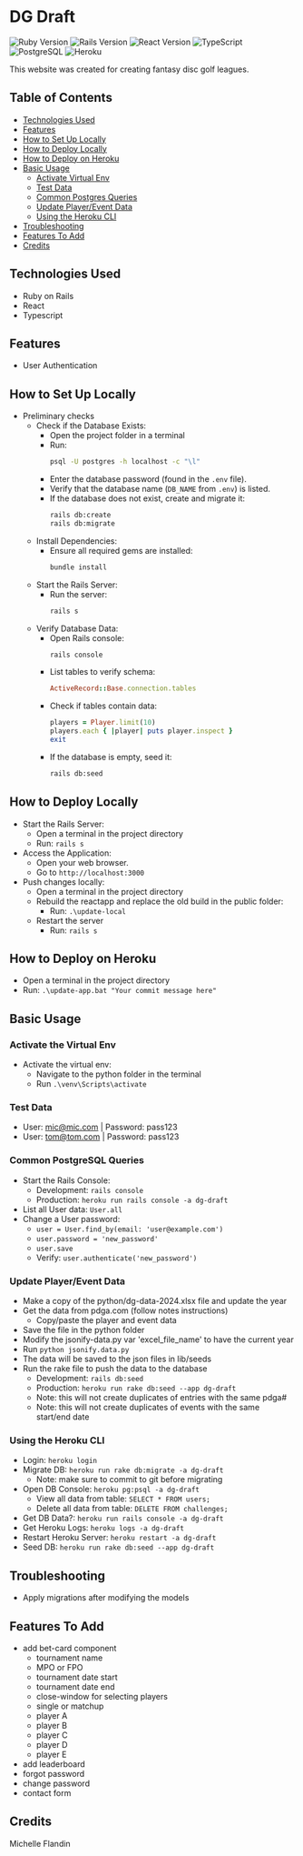 # DG Draft

![Ruby Version](https://img.shields.io/badge/Ruby-3.2.3-cc0000.svg)
![Rails Version](https://img.shields.io/badge/Rails-7.1.3-cc0000.svg)
![React Version](https://img.shields.io/badge/React-18.2.0-61dafb.svg)
![TypeScript](https://img.shields.io/badge/TypeScript-5.3.3-3178c6.svg)
![PostgreSQL](https://img.shields.io/badge/Database-PostgreSQL-336791.svg)
![Heroku](https://img.shields.io/badge/Platform-Heroku-6762a6.svg)

This website was created for creating fantasy disc golf leagues.

<!--
<a href="https://dgdraft.com" target="_blank"><img src="https://img.shields.io/badge/Website-red?style=for-the-badge&logo=ruby"></a>
-->

## Table of Contents
- [Technologies Used](#technologies-used)
- [Features](#features)
- [How to Set Up Locally](#setup-local)
- [How to Deploy Locally](#deploy-local)
- [How to Deploy on Heroku](#deploy-heroku)
- [Basic Usage](#basic-usage)
  - [Activate Virtual Env](#virtual-env)
  - [Test Data](#test-data)
  - [Common Postgres Queries](#postgres-queries)
  - [Update Player/Event Data](#update-pdga-data)
  - [Using the Heroku CLI](#heroku-cli)
- [Troubleshooting](#troubleshooting)
- [Features To Add](#features-to-add)
- [Credits](#credits)


## Technologies Used<a name="technologies-used"></a>
- Ruby on Rails
- React
- Typescript
  

## Features<a name="features"></a>
- User Authentication


## How to Set Up Locally<a name="setup-local"></a>
- Preliminary checks  
  - Check if the Database Exists:
    - Open the project folder in a terminal
    - Run:
      ```bash
      psql -U postgres -h localhost -c "\l"
      ```
    - Enter the database password (found in the `.env` file).
    - Verify that the database name (`DB_NAME` from `.env`) is listed.
    - If the database does not exist, create and migrate it:
      ```bash
      rails db:create
      rails db:migrate
      ```
  - Install Dependencies:
    - Ensure all required gems are installed:
      ```bash
      bundle install
      ```
  - Start the Rails Server:
    - Run the server:
      ```bash
      rails s
      ```
  - Verify Database Data:
    - Open Rails console:
      ```bash
      rails console
      ```
    - List tables to verify schema:
      ```ruby
      ActiveRecord::Base.connection.tables
      ```
    - Check if tables contain data:
      ```ruby
      players = Player.limit(10)
      players.each { |player| puts player.inspect }
      exit
      ```
    - If the database is empty, seed it:
      ```bash
      rails db:seed
      ```

## How to Deploy Locally<a name="deploy-local"></a>
- Start the Rails Server:
  - Open a terminal in the project directory
  - Run: `rails s`
- Access the Application:
  - Open your web browser.
  - Go to `http://localhost:3000` 
- Push changes locally:
  - Open a terminal in the project directory
  - Rebuild the reactapp and replace the old build in the public folder:
    - Run: `.\update-local`
  - Restart the server
    - Run: `rails s`



## How to Deploy on Heroku<a name="deploy-heroku"></a>
- Open a terminal in the project directory
- Run: `.\update-app.bat "Your commit message here"`


## Basic Usage<a name="basic-usage"></a>


### Activate the Virtual Env<a name="virtual-env"></a>
- Activate the virtual env: 
  - Navigate to the python folder in the terminal
  - Run `.\venv\Scripts\activate`

### Test Data <a name="test-data"></a>
- User: mic@mic.com | Password: pass123
- User: tom@tom.com | Password: pass123


### Common PostgreSQL Queries<a name="postgres-queries"></a>
- Start the Rails Console:
  - Development: `rails console`
  - Production: `heroku run rails console -a dg-draft`
- List all User data: `User.all`
- Change a User password:
  - `user = User.find_by(email: 'user@example.com')`
  - `user.password = 'new_password'`
  - `user.save`
  - Verify: `user.authenticate('new_password')`

### Update Player/Event Data<a name="update-pdga-data"></a>
- Make a copy of the python/dg-data-2024.xlsx file and update the year
- Get the data from pdga.com (follow notes instructions)
  - Copy/paste the player and event data
- Save the file in the python folder
- Modify the jsonify-data.py var 'excel_file_name' to have the current year
- Run `python jsonify.data.py`
- The data will be saved to the json files in lib/seeds
- Run the rake file to push the data to the database 
  - Development: `rails db:seed`
  - Production: `heroku run rake db:seed --app dg-draft`
  - Note: this will not create duplicates of entries with the same pdga#
  - Note: this will not create duplicates of events with the same start/end date

### Using the Heroku CLI<a name="heroku-cli"></a>
- Login: `heroku login`
- Migrate DB: `heroku run rake db:migrate -a dg-draft`
  - Note: make sure to commit to git before migrating
- Open DB Console: `heroku pg:psql -a dg-draft`
  - View all data from table: `SELECT * FROM users;`
  - Delete all data from table: `DELETE FROM challenges;`
- Get DB Data?: `heroku run rails console -a dg-draft`
- Get Heroku Logs: `heroku logs -a dg-draft`
- Restart Heroku Server: `heroku restart -a dg-draft`
- Seed DB: `heroku run rake db:seed --app dg-draft`


## Troubleshooting<a name="troubleshooting"></a>
- Apply migrations after modifying the models

## Features To Add <a name="features-to-add"></a>
- add bet-card component
  - tournament name
  - MPO or FPO
  - tournament date start
  - tournament date end 
  - close-window for selecting players
  - single or matchup
  - player A
  - player B
  - player C
  - player D
  - player E
- add leaderboard
- forgot password
- change password
- contact form


## Credits <a name="credits"></a>
Michelle Flandin
